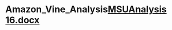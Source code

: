# Amazon_Vine_Analysis[MSUAnalysis16.docx](https://github.com/lemleysamantha/Amazon_Vine_Analysis/files/9677046/MSUAnalysis16.docx)
